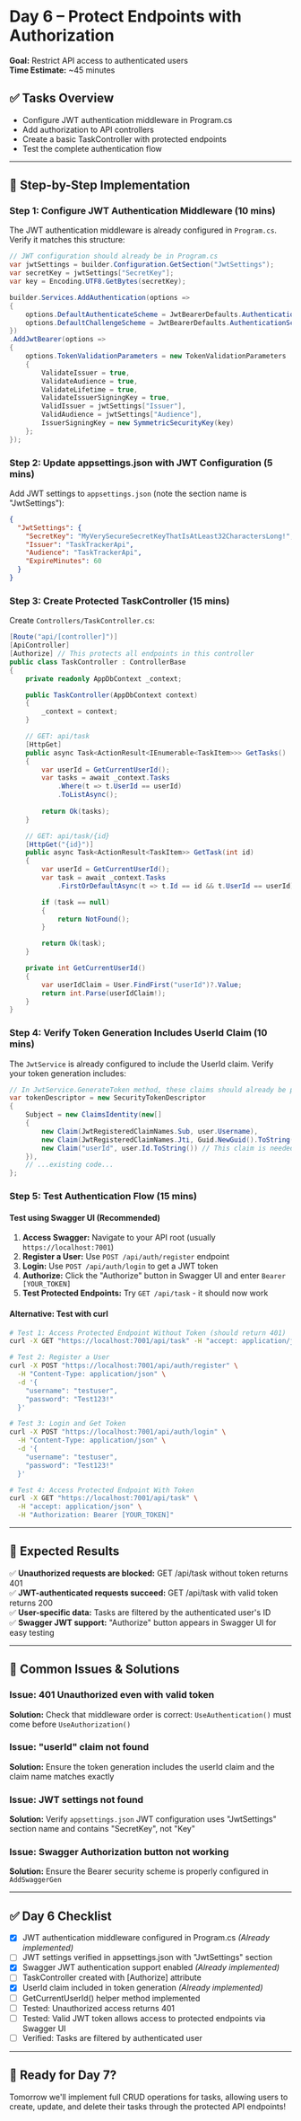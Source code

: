 # Day 6 – Protect Endpoints with Authorization

**Goal:** Restrict API access to authenticated users  
**Time Estimate:** ~45 minutes

## ✅ Tasks Overview
- Configure JWT authentication middleware in Program.cs
- Add authorization to API controllers
- Create a basic TaskController with protected endpoints
- Test the complete authentication flow

---

## 🔧 Step-by-Step Implementation

### Step 1: Configure JWT Authentication Middleware (10 mins)

The JWT authentication middleware is already configured in `Program.cs`. Verify it matches this structure:

```csharp
// JWT configuration should already be in Program.cs
var jwtSettings = builder.Configuration.GetSection("JwtSettings");
var secretKey = jwtSettings["SecretKey"];
var key = Encoding.UTF8.GetBytes(secretKey);

builder.Services.AddAuthentication(options =>
{
    options.DefaultAuthenticateScheme = JwtBearerDefaults.AuthenticationScheme;
    options.DefaultChallengeScheme = JwtBearerDefaults.AuthenticationScheme;
})
.AddJwtBearer(options =>
{
    options.TokenValidationParameters = new TokenValidationParameters
    {
        ValidateIssuer = true,
        ValidateAudience = true,
        ValidateLifetime = true,
        ValidateIssuerSigningKey = true,
        ValidIssuer = jwtSettings["Issuer"],
        ValidAudience = jwtSettings["Audience"],
        IssuerSigningKey = new SymmetricSecurityKey(key)
    };
});
```

### Step 2: Update appsettings.json with JWT Configuration (5 mins)

Add JWT settings to `appsettings.json` (note the section name is "JwtSettings"):

```json
{
  "JwtSettings": {
    "SecretKey": "MyVerySecureSecretKeyThatIsAtLeast32CharactersLong!",
    "Issuer": "TaskTrackerApi",
    "Audience": "TaskTrackerApi",
    "ExpireMinutes": 60
  }
}
```

### Step 3: Create Protected TaskController (15 mins)

Create `Controllers/TaskController.cs`:

```csharp
[Route("api/[controller]")]
[ApiController]
[Authorize] // This protects all endpoints in this controller
public class TaskController : ControllerBase
{
    private readonly AppDbContext _context;

    public TaskController(AppDbContext context)
    {
        _context = context;
    }

    // GET: api/task
    [HttpGet]
    public async Task<ActionResult<IEnumerable<TaskItem>>> GetTasks()
    {
        var userId = GetCurrentUserId();
        var tasks = await _context.Tasks
            .Where(t => t.UserId == userId)
            .ToListAsync();
        
        return Ok(tasks);
    }

    // GET: api/task/{id}
    [HttpGet("{id}")]
    public async Task<ActionResult<TaskItem>> GetTask(int id)
    {
        var userId = GetCurrentUserId();
        var task = await _context.Tasks
            .FirstOrDefaultAsync(t => t.Id == id && t.UserId == userId);

        if (task == null)
        {
            return NotFound();
        }

        return Ok(task);
    }

    private int GetCurrentUserId()
    {
        var userIdClaim = User.FindFirst("userId")?.Value;
        return int.Parse(userIdClaim!);
    }
}
```

### Step 4: Verify Token Generation Includes UserId Claim (10 mins)

The `JwtService` is already configured to include the UserId claim. Verify your token generation includes:

```csharp
// In JwtService.GenerateToken method, these claims should already be present:
var tokenDescriptor = new SecurityTokenDescriptor
{
    Subject = new ClaimsIdentity(new[]
    {
        new Claim(JwtRegisteredClaimNames.Sub, user.Username),
        new Claim(JwtRegisteredClaimNames.Jti, Guid.NewGuid().ToString()),
        new Claim("userId", user.Id.ToString()) // This claim is needed for TaskController
    }),
    // ...existing code...
};
```

### Step 5: Test Authentication Flow (15 mins)

#### Test using Swagger UI (Recommended)
1. **Access Swagger:** Navigate to your API root (usually `https://localhost:7001`)
2. **Register a User:** Use `POST /api/auth/register` endpoint
3. **Login:** Use `POST /api/auth/login` to get a JWT token
4. **Authorize:** Click the "Authorize" button in Swagger UI and enter `Bearer [YOUR_TOKEN]`
5. **Test Protected Endpoints:** Try `GET /api/task` - it should now work

#### Alternative: Test with curl
```bash
# Test 1: Access Protected Endpoint Without Token (should return 401)
curl -X GET "https://localhost:7001/api/task" -H "accept: application/json"

# Test 2: Register a User
curl -X POST "https://localhost:7001/api/auth/register" \
  -H "Content-Type: application/json" \
  -d '{
    "username": "testuser",
    "password": "Test123!"
  }'

# Test 3: Login and Get Token
curl -X POST "https://localhost:7001/api/auth/login" \
  -H "Content-Type: application/json" \
  -d '{
    "username": "testuser",
    "password": "Test123!"
  }'

# Test 4: Access Protected Endpoint With Token
curl -X GET "https://localhost:7001/api/task" \
  -H "accept: application/json" \
  -H "Authorization: Bearer [YOUR_TOKEN]"
```

---

## 🎯 Expected Results

✅ **Unauthorized requests are blocked:** GET /api/task without token returns 401  
✅ **JWT-authenticated requests succeed:** GET /api/task with valid token returns 200  
✅ **User-specific data:** Tasks are filtered by the authenticated user's ID  
✅ **Swagger JWT support:** "Authorize" button appears in Swagger UI for easy testing

---

## 🐛 Common Issues & Solutions

### Issue: 401 Unauthorized even with valid token
**Solution:** Check that middleware order is correct: `UseAuthentication()` must come before `UseAuthorization()`

### Issue: "userId" claim not found
**Solution:** Ensure the token generation includes the userId claim and the claim name matches exactly

### Issue: JWT settings not found
**Solution:** Verify `appsettings.json` JWT configuration uses "JwtSettings" section name and contains "SecretKey", not "Key"

### Issue: Swagger Authorization button not working
**Solution:** Ensure the Bearer security scheme is properly configured in `AddSwaggerGen`

---

## ✅ Day 6 Checklist

- [x] JWT authentication middleware configured in Program.cs *(Already implemented)*
- [ ] JWT settings verified in appsettings.json with "JwtSettings" section
- [x] Swagger JWT authentication support enabled *(Already implemented)*
- [ ] TaskController created with [Authorize] attribute
- [x] UserId claim included in token generation *(Already implemented)*
- [ ] GetCurrentUserId() helper method implemented
- [ ] Tested: Unauthorized access returns 401
- [ ] Tested: Valid JWT token allows access to protected endpoints via Swagger UI
- [ ] Verified: Tasks are filtered by authenticated user

---

## 🚀 Ready for Day 7?

Tomorrow we'll implement full CRUD operations for tasks, allowing users to create, update, and delete their tasks through the protected API endpoints!
